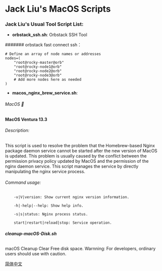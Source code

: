 # Jack Liu's MacOS Scripts

### Jack Liu's Usual Tool Script List:

* **orbstack_ssh.sh**: Orbstack SSH Tool

####### orbstack fast connect ssh：
```
# Define an array of node names or addresses
nodes=(
    "root@rocky-master@orb"
    "root@rocky-node1@orb"
    "root@rocky-node2@orb"
    "root@rocky-node3@orb"
    # Add more nodes here as needed
)
```

* **macos_nginx_brew_service.sh**: 

###### MacOS 🍎 
**MacOS Ventura 13.3**

###### Description: 
This script is used to resolve the problem that the Homebrew-based Nginx package 
daemon service cannot be started after the new version of MacOS is updated. This 
problem is usually caused by the conflict between the permission privacy policy 
updated by MacOS and the permission of the nginx daemon service. This script 
manages the service by directly manipulating the nginx service process.

###### Command usage:
```
    -v|V|version: Show current nginx version information.
    
    -h|-help|--help: Show help info.
    
    -s|s|status: Nginx process status.
    
    start|restart|reload|stop: Service operation.
```

###### **cleanup-macOS-Disk.sh**
macOS Cleanup Clear Free disk space.
Warnning: For developers, ordinary users should use with caution.

[简体中文](README.zh-CN.md)
 